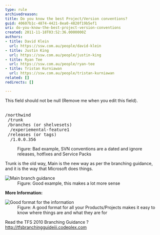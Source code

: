 ```yaml
---
type: rule
archivedreason: 
title: Do you know the best Project/Version conventions?
guid: 40607b1c-4874-4421-8ea0-4820f19b5ef1
uri: do-you-know-the-best-project-version-conventions
created: 2011-11-18T03:52:36.0000000Z
authors:
- title: David Klein
  url: https://ssw.com.au/people/david-klein
- title: Justin King
  url: https://ssw.com.au/people/justin-king
- title: Ryan Tee
  url: https://ssw.com.au/people/ryan-tee
- title: Tristan Kurniawan
  url: https://ssw.com.au/people/tristan-kurniawan
related: []
redirects: []

---
```



This field should not be null (Remove me when you edit this field).
<br><excerpt class='endintro'></excerpt><br>
<dl><pre>/northwind
 /trunk
 /branches (or shelvesets)
  /experiemental-feature1
 /releases (or tags)
  /1.0.0.356</pre>
<dd>Figure&#58; Bad example, SVN conventions are a dated and ignore releases, hotfixes and Service Packs </dd></dl>
<p>Trunk is the old way, Main is the new way as per the branching guidance, and it is the way that Microsoft does things.</p>
<dl><dt><img alt="Main branch guidance " src="http&#58;//www.ssw.com.au/ssw/Standards/Rules/Images/BranchGuidance.jpg" /></dt>
<dd>Figure&#58; Good example, this makes a lot more sense </dd></dl>
<b>More Information&#58;</b><dl><dt><img alt="Good format for the information" src="http&#58;//www.ssw.com.au/ssw/Standards/Rules/Images/GoodFormatForInfo.jpg" /></dt>
<dd>Figure&#58; A good format for all your Products/Projects makes it easy to know where things are and what they are for </dd></dl>
<p>Read the TFS 2010 Branching Guidance ?<a href="http&#58;//tfsbranchingguideiii.codeplex.com/">http&#58;//tfsbranchingguideiii.codeplex.com</a></p>


